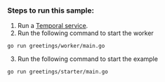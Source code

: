 ### Steps to run this sample:
1) Run a [Temporal service](https://github.com/temporalio/samples-go/tree/main/#how-to-use).
2) Run the following command to start the worker
```
go run greetings/worker/main.go
```
3) Run the following command to start the example
```
go run greetings/starter/main.go
```
